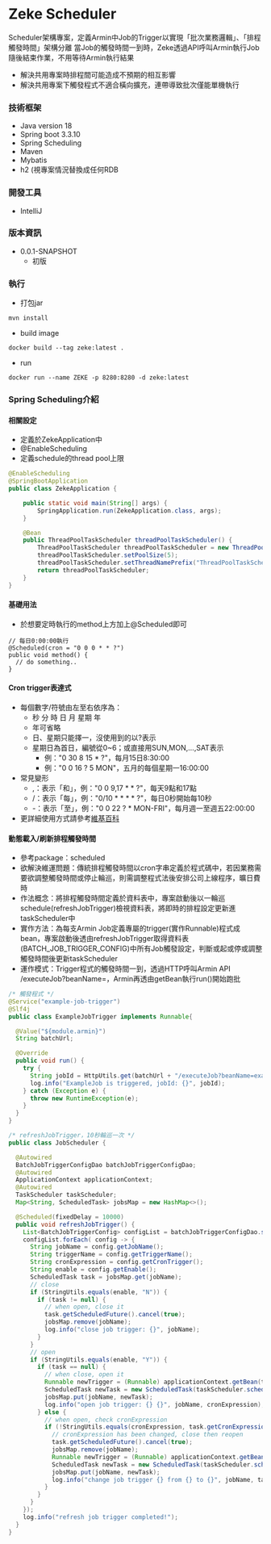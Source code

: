 # Zeke Scheduler
Scheduler架構專案，定義Armin中Job的Trigger以實現「批次業務邏輯」、「排程觸發時間」架構分離
當Job的觸發時間一到時，Zeke透過API呼叫Armin執行Job隨後結束作業，不用等待Armin執行結果
* 解決共用專案時排程間可能造成不預期的相互影響
* 解決共用專案下觸發程式不適合橫向擴充，連帶導致批次僅能單機執行

### 技術框架
* Java version 18
* Spring boot 3.3.10
* Spring Scheduling
* Maven
* Mybatis
* h2 (視專案情況替換成任何RDB

### 開發工具
* IntelliJ

### 版本資訊
* 0.0.1-SNAPSHOT
    * 初版

### 執行
* 打包jar
```
mvn install
```
* build image
```
docker build --tag zeke:latest .
```
* run
```
docker run --name ZEKE -p 8280:8280 -d zeke:latest
```

### Spring Scheduling介紹
#### 相關設定
* 定義於ZekeApplication中
* @EnableScheduling
* 定義schedule的thread pool上限
```java
@EnableScheduling
@SpringBootApplication
public class ZekeApplication {

	public static void main(String[] args) {
		SpringApplication.run(ZekeApplication.class, args);
	}

	@Bean
	public ThreadPoolTaskScheduler threadPoolTaskScheduler() {
		ThreadPoolTaskScheduler threadPoolTaskScheduler = new ThreadPoolTaskScheduler();
		threadPoolTaskScheduler.setPoolSize(5);
		threadPoolTaskScheduler.setThreadNamePrefix("ThreadPoolTaskScheduler");
		return threadPoolTaskScheduler;
	}
}
```
#### 基礎用法
* 於想要定時執行的method上方加上@Scheduled即可
```
// 每日0:00:00執行
@Scheduled(cron = "0 0 0 * * ?")
public void method() {
  // do something..
}
```
#### Cron trigger表達式
* 每個數字/符號由左至右依序為：
  * 秒 分 時 日 月 星期 年
  * 年可省略
  * 日、星期只能擇一，沒使用到的以?表示
  * 星期日為首日，編號從0~6；或直接用SUN,MON,...,SAT表示
    * 例："0 30 8 15 * ?"，每月15日8:30:00
    * 例："0 0 16 ? 5 MON"，五月的每個星期一16:00:00
* 常見變形
  * ,：表示「和」，例："0 0 9,17 * * ?"，每天9點和17點
  * /：表示「每」，例："0/10 * * * * ?"，每日0秒開始每10秒
  * \-：表示「至」，例："0 0 22 ? * MON-FRI"，每月週一至週五22:00:00
* 更詳細使用方式請參考[維基百科](https://en.wikipedia.org/eiki/Cron)

#### 動態載入/刷新排程觸發時間
* 參考package：scheduled
* 欲解決維運問題：傳統排程觸發時間以cron字串定義於程式碼中，若因業務需要欲調整觸發時間或停止輪巡，則需調整程式法後安排公司上線程序，曠日費時
* 作法概念：將排程觸發時間定義於資料表中，專案啟動後以一輪巡schedule(refreshJobTrigger)檢視資料表，將即時的排程設定更新進taskScheduler中
* 實作方法：為每支Armin Job定義專屬的trigger(實作Runnable)程式成bean，專案啟動後透由refreshJobTrigger取得資料表(BATCH_JOB_TRIGGER_CONFIG)中所有Job觸發設定，判斷或起或停或調整觸發時間後更新taskScheduler
* 運作模式：Trigger程式的觸發時間一到，透過HTTP呼叫Armin API /executeJob?beanName=，Armin再透由getBean執行run()開始跑批
```java
/* 觸發程式 */
@Service("example-job-trigger")
@Slf4j
public class ExampleJobTrigger implements Runnable{

  @Value("${module.armin}")
  String batchUrl;

  @Override
  public void run() {
    try {
      String jobId = HttpUtils.get(batchUrl + "/executeJob?beanName=example-job");
      log.info("ExampleJob is triggered, jobId: {}", jobId);
    } catch (Exception e) {
      throw new RuntimeException(e);
    }
  }
}
```
```java
/* refreshJobTrigger，10秒輪巡一次 */
public class JobScheduler {

  @Autowired
  BatchJobTriggerConfigDao batchJobTriggerConfigDao;
  @Autowired
  ApplicationContext applicationContext;
  @Autowired
  TaskScheduler taskScheduler;
  Map<String, ScheduledTask> jobsMap = new HashMap<>();

  @Scheduled(fixedDelay = 10000)
  public void refreshJobTrigger() {
    List<BatchJobTriggerConfig> configList = batchJobTriggerConfigDao.selectAll();
    configList.forEach( config -> {
      String jobName = config.getJobName();
      String triggerName = config.getTriggerName();
      String cronExpression = config.getCronTrigger();
      String enable = config.getEnable();
      ScheduledTask task = jobsMap.get(jobName);
      // close
      if (StringUtils.equals(enable, "N")) {
        if (task != null) {
          // when open, close it
          task.getScheduledFuture().cancel(true);
          jobsMap.remove(jobName);
          log.info("close job trigger: {}", jobName);
        }
      }
      // open
      if (StringUtils.equals(enable, "Y")) {
        if (task == null) {
          // when close, open it
          Runnable newTrigger = (Runnable) applicationContext.getBean(triggerName);
          ScheduledTask newTask = new ScheduledTask(taskScheduler.schedule(newTrigger, new CronTrigger(cronExpression)), cronExpression);
          jobsMap.put(jobName, newTask);
          log.info("open job trigger: {} {}", jobName, cronExpression);
        } else {
          // when open, check cronExpression
          if (!StringUtils.equals(cronExpression, task.getCronExpression())) {
            // cronExpression has been changed, close then reopen
            task.getScheduledFuture().cancel(true);
            jobsMap.remove(jobName);
            Runnable newTrigger = (Runnable) applicationContext.getBean(triggerName);
            ScheduledTask newTask = new ScheduledTask(taskScheduler.schedule(newTrigger, new CronTrigger(cronExpression)), cronExpression);
            jobsMap.put(jobName, newTask);
            log.info("change job trigger {} from {} to {}", jobName, task.getCronExpression(), cronExpression);
          }
        }
      }
    });
    log.info("refresh job trigger completed!");
  }
}
```